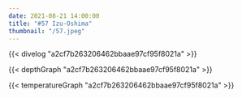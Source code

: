 ```yaml
---
date: 2021-08-21 14:00:00
title: "#57 Izu-Oshima"
thumbnail: "/57.jpeg"
---
```


{{< divelog "a2cf7b263206462bbaae97cf95f8021a" >}}

{{< depthGraph "a2cf7b263206462bbaae97cf95f8021a" >}}

{{< temperatureGraph "a2cf7b263206462bbaae97cf95f8021a" >}}
